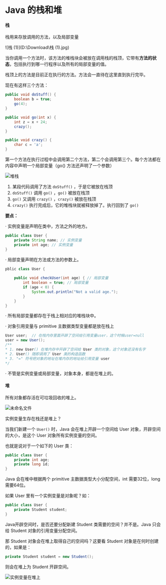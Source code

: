 # Java 的栈和堆

#### 栈

栈用来存放调用的方法，以及局部变量

![栈 (1)](D:\Download\栈 (1).jpg)

当你调用一个方法时，该方法的堆栈块会被放在调用栈的栈顶，它带有**方法的状态**，包括执行到哪一行程序以及所有的局部变量的值。

栈顶上的方法是目前正在执行的方法。方法会一直待在这里直到执行完毕。

现在有这样三个方法：

```java
public void doStuff() {
    boolean b = true;
    go(4);
}

public void go(int x) {
    int z = x + 24;
    crazy();
}

public void crazy() {
    char c = 'a';
}
```

第一个方法在执行过程中会调用第二个方法，第二个会调用第三个。每个方法都在内容中声明一个局部变量（go() 方法还声明了一个参数）

![堆栈](D:\Download\堆栈.jpg)

1. 某段代码调用了方法 `doStuff()` ，于是它被放在栈顶
2.  `doStuff()` 调用 `go()` ，`go()` 被放在栈顶
3. `go()` 又调用 `crazy()` ，`crazy()` 被放在栈顶
4. `crazy()` 执行完成后，它的堆栈块就被释放掉了。执行回到了 `go()` 



**要点：**

· 实例变量是声明在类中，方法之外的地方。

```java
public class User {
    private String name; // 实例变量
    private int age; // 实例变量
}
```

· 局部变量声明在方法或方法的参数上。

```java
pblic class User {
    
    public void checkUser(int age) { // 局部变量
        int boolean = true; // 局部变量
        if (age < 0) {
            System.out.println("Not a valid age.");
        }
    }
}
```

· 所有局部变量都存在于栈上相对应的堆栈块中。

· 对象引用变量与 primitive 主数据类型变量都是放在栈上

```java
User user;	// 在栈内存里面开辟了空间给引用变量user，这个时候user=null
user = new User();
/**
* 1. new User() 在堆内存中开辟了空间给 User 类的对象，这个对象还没有名字
* 2. User() 随即调用了 User 类的构造函数
* 3. "=" 符号把对象的地址在堆内存的地址给引用变量 user
*/
```

· 不管是实例变量或局部变量，对象本身，都是在堆上的。



#### 堆

所有对象都存活在可垃圾回收的堆上。



![未命名文件](D:\Download\未命名文件.png)

实例变量生存在栈还是堆上？

当我们新建一个 `User()` 时，Java 会在堆上开辟一个空间给 User 对象，开辟空间的大小，是这个 User 对象所有实例变量的空间。

也就是说对于一个如下的 User 类：

```java
public class User {
    private int age;
    private long id;
}
```

Java 会在堆中根据两个 primitive 主数据类型大小分配空间，int 需要32位，long 需要64位。

如果 User 里有一个实例变量是对象呢？如：

```java
public class User {
    private Student student;
}
```

Java开辟空间时，是否还要分配新建 Student 类需要的空间？并不是。Java 只会给 Student 对象的引用变量分配空间。

那 Student 对象会在堆上取得自己的空间吗？这要看 Student 对象是在何时创建的，如果是：

 ```java
private Student student = new Student();
 ```

则会在堆上为 Student 开辟空间。

![实例变量在堆上](D:\Download\实例变量在堆上.jpg)